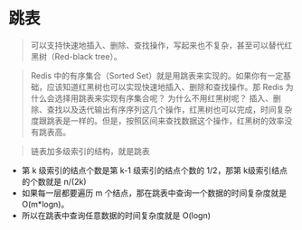 # 跳表
> 可以支持快速地插入、删除、查找操作，写起来也不复杂，甚至可以替代红黑树（Red-black tree）。

> Redis 中的有序集合（Sorted Set）就是用跳表来实现的。如果你有一定基础，应该知道红黑树也可以实现快速地插入、删除和查找操作。那 Redis 为什么会选择用跳表来实现有序集合呢？ 为什么不用红黑树呢？
>插入、删除、查找以及迭代输出有序序列这几个操作，红黑树也可以完成，时间复杂度跟跳表是一样的。但是，按照区间来查找数据这个操作，红黑树的效率没有跳表高。

> 链表加多级索引的结构，就是跳表

- 第 k 级索引的结点个数是第 k-1 级索引的结点个数的 1/2，那第 k级索引结点的个数就是 n/(2k)
- 如果每一层都要遍历 m 个结点，那在跳表中查询一个数据的时间复杂度就是 O(m*logn)。
- 所以在跳表中查询任意数据的时间复杂度就是 O(logn)